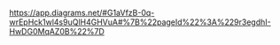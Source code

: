 https://app.diagrams.net/#G1aVfzB-0q-wrEpHck1wl4s9uQlH4GHVuA#%7B%22pageId%22%3A%229r3egdhI-HwDG0MqAZ0B%22%7D
